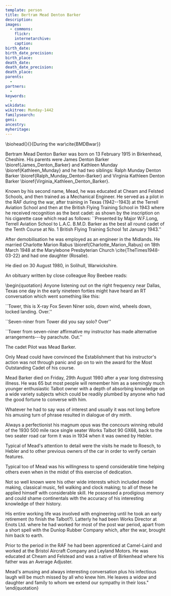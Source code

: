 ```yaml
---
template: person
title: Bertram Mead Denton Barker
description:
images:
  - commons: 
    flickr: 
    internetarchive: 
    caption: 
birth_date: 
birth_date_precision: 
birth_place: 
death_date: 
death_date_precision: 
death_place: 
parents:
  - 
partners:
  - 
keywords:
  - 
wikidata: 
wikitree: Munday-1442
familysearch: 
geni: 
ancestry: 
myheritage: 
---
```

\biohead{}{}{During the war\cite{BMDBwar}}

Bertram Mead Denton Barker was born on 13 February 1915 in Birkenhead, Cheshire.  His parents were James Denton Barker \bioref{James_Denton_Barker} and Kathleen Munday \bioref{Kathleen_Munday} and he had two siblings: Ralph Munday Denton Barker \bioref{Ralph_Munday_Denton-Barker} and Virginia Kathleen Denton Barker \bioref{Virginia_Kathleen_Denton_Barker}.

Known by his second name, Mead, he was educated at Cheam and Felsted Schools, and then trained as a Mechanical Engineer. He served as a pilot in the RAF during the war,  after training in Texas (1942--1943) at the Terrell Aviation School and then at the British Flying Training School in 1943 where he  received recognition as the best cadet:  as shown by the inscription on his cigarette case which read as follows: ``Presented by Major W.F.Long, Terrell Aviation School to L.A.C. B.M.D. Barker as the best all round cadet of the Tenth Course at No. 1 British Flying Training School 1st January 1943.''

After demobilisation he was employed as an engineer in the Midlands. He married Charlotte Marion Rabus \bioref{Charlotte_Marion_Rabus} on 18th March 1948 at the Marylebone Presbyterian Church \cite{TheTimes1948-03-22} and had one daughter (Rosalie).

He died on 30 August 1980, in Solihull, Warwickshire. 

An obituary written by close colleague Roy Beebee reads:

\begin{quotation}
Anyone listening out on the right frequency near Dallas, Texas one day in the early nineteen forties might have heard an RT conversation which went something like this:

``Tower, this is X-ray Fox Seven Niner solo, down wind, wheels down, locked landing. Over.''

``Seven-niner from Tower did you say solo? Over''

``Tower from seven-niner affirmative my instructor has made alternative arrangements---by parachute. Out.''

The cadet Pilot was Mead Barker.

Only Mead could have convinced the Establishment that his instructor's action was not through panic and go on to win the award for the Most Outstanding Cadet of his course.

Mead Barker died on Friday, 29th August 1980 after a year long distressing illness. He was 65 but most people will remember him as a seemingly much younger enthusiastic Talbot owner with a depth of absorbing knowledge on a wide variety subjects which could be readily plumbed by anyone who had the good fortune to converse with him.

Whatever he had to say was of interest and usually it was not long before his amusing turn of phrase resulted in dialogue of dry mirth.

Always a perfectionist his magnum opus was the concours winning rebuild of the 1930 500 mile race single seater Works Talbot 90 GX68, back to the two seater road car form it was in 1934 when it was owned by Hebler.

Typical of Mead's attention to detail were the visits he made to Roesch, to Hebler and to other previous owners of the car in order to verify certain features.

Typical too of Mead was his willingness to spend considerable time helping others even when in the midst of this exercise of dedication.

Not so well known were his other wide interests which included model making, classical music, fell walking and clock making; to all of these he applied himself with considerable skill. He possessed a prodigious memory and could shame continentals with the accuracy of his interesting knowledge of their history.

His entire working life was involved with engineering until he took an early retirement (to finish the Talbot?). Latterly he had been Works Director at Enots Ltd. where he had worked for most of the post war period, apart from a short spell with the Dunlop Rubber Company which, after the war, brought him back to earth.

Prior to the period in the RAF he had been apprenticed at Camel-Laird and worked at the Bristol Aircraft Company and Leyland Motors. He was educated at Cheam and Felstead and was a native of Birkenhead where his father was an Average Adjuster.

Mead's amusing and always interesting conversation plus his infectious laugh will be much missed by all who knew him. He leaves a widow and daughter and family to whom we extend our sympathy in their loss."
\end{quotation}
